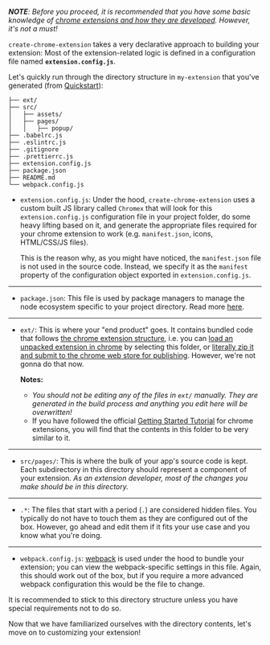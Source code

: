 ***NOTE**: Before you proceed, it is recommended that you have some basic knowledge of [chrome extensions and how they are developed](https://developer.chrome.com/extensions). However, it's not a must!*

`create-chrome-extension` takes a very declarative approach to building your extension: Most of the extension-related logic is defined in a configuration file named **`extension.config.js`**.

Let's quickly run through the directory structure in `my-extension` that you've generated (from [Quickstart](../README.md#quickstart)):

```
├── ext/
├── src/
│   ├── assets/
│   ├── pages/
│   │   ├── popup/
├── .babelrc.js
├── .eslintrc.js
├── .gitignore
├── .prettierrc.js
├── extension.config.js
├── package.json
├── README.md
└── webpack.config.js
```


- `extension.config.js`: Under the hood, `create-chrome-extension` uses a custom built JS library called `Chromex` that will look for this  `extension.config.js` configuration file in your project folder, do some heavy lifting based on it, and generate the appropriate files required for your chrome extension to work (e.g. `manifest.json`, icons, HTML/CSS/JS files).

  This is the reason why, as you might have noticed, the `manifest.json` file is not used in the source code. Instead, we specify it as the `manifest` property of the configuration object exported in `extension.config.js`.
---
- `package.json`: This file is used by package managers to manage the node ecosystem specific to your project directory. Read more [here](https://docs.npmjs.com/files/package.json).
---
- `ext/`: This is where your "end product" goes. It contains bundled code that follows [the chrome extension structure](https://developer.chrome.com/extensions/overview#arch), i.e. you can [load an unpacked extension in chrome](https://developer.chrome.com/extensions/getstarted#manifest) by selecting this folder, or [literally zip it and submit to the chrome web store for publishing](https://developer.chrome.com/webstore/publish#create-your-apps-zip-file). However, we're not gonna do that now.

  **Notes:**
  - *You should not be editing any of the files in `ext/` manually. They are generated in the build process and anything you edit here will be overwritten!*
  - If you have followed the official [Getting Started Tutorial][chrome-getting-started-url] for chrome extensions, you will find that the contents in this folder to be very similar to it.

---
- `src/pages/`: This is where the bulk of your app's source code is kept. Each subdirectory in this directory should represent a component of your extension. *As an extension developer, most of the changes you make should be in this directory.*
---
- `.*`: The files that start with a period (`.`) are considered hidden files. You typically do not have to touch them as they are configured out of the box. However, go ahead and edit them if it fits your use case and you know what you're doing. 
---
- `webpack.config.js`: [webpack](https://webpack.js.org) is used under the hood to bundle your extension; you can view the webpack-specific settings in this file. Again, this should work out of the box, but if you require a more advanced webpack configuration this would be the file to change.


It is recommended to stick to this directory structure unless you have special requirements not to do so. 

Now that we have familiarized ourselves with the directory contents, let's move on to customizing your extension!



[chrome-getting-started-url]: https://developer.chrome.com/extensions/getstarted